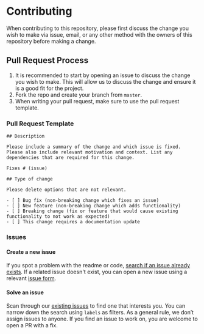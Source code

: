 # Contributing

When contributing to this repository, please first discuss the change you wish to make via issue,
email, or any other method with the owners of this repository before making a change. 

## Pull Request Process

1. It is recommended to start by opening an issue to discuss the change you wish to make. This will allow us to discuss the change and ensure it is a good fit for the project.
2. Fork the repo and create your branch from `master`.
3. When writing your pull request, make sure to use the pull request template.

### Pull Request Template

```
## Description

Please include a summary of the change and which issue is fixed. Please also include relevant motivation and context. List any dependencies that are required for this change.

Fixes # (issue)

## Type of change

Please delete options that are not relevant.

- [ ] Bug fix (non-breaking change which fixes an issue)
- [ ] New feature (non-breaking change which adds functionality)
- [ ] Breaking change (fix or feature that would cause existing functionality to not work as expected)
- [ ] This change requires a documentation update
```

### Issues

#### Create a new issue

If you spot a problem with the readme or code, [search if an issue already exists](https://github.com/SethBurkart123/EvenBetterSEQTA/issues). If a related issue doesn't exist, you can open a new issue using a relevant [issue form](https://github.com/SethBurkart123/EvenBetterSEQTA/issues/new).

#### Solve an issue

Scan through our [existing issues](https://github.com/SethBurkart123/EvenBetterSEQTA/issues) to find one that interests you. You can narrow down the search using `labels` as filters. As a general rule, we don’t assign issues to anyone. If you find an issue to work on, you are welcome to open a PR with a fix.

